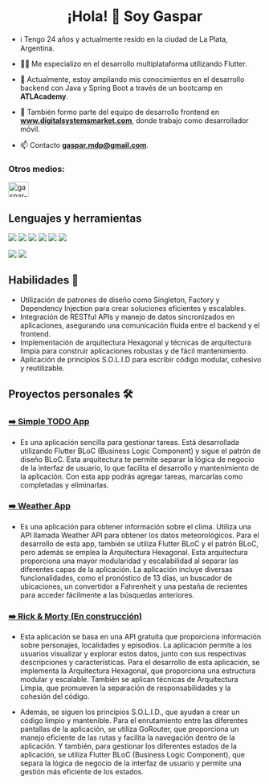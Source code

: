 
<h1 align="center">¡Hola! 👋 Soy Gaspar</h1>

- ℹ️ Tengo 24 años y actualmente resido en la ciudad de La Plata, Argentina.
- 👨‍💻 Me especializo en el desarrollo multiplataforma utilizando Flutter.
- 🌱 Actualmente, estoy ampliando mis conocimientos en el desarrollo backend con Java y Spring Boot a través de un bootcamp en **ATLAcademy**.
- 💼 También formo parte del equipo de desarrollo frontend en **www.digitalsystemsmarket.com**, donde trabajo como desarrollador móvil.

- 📫 Contacto **gaspar.mdp@gmail.com**.

<h3 align="left">Otros medios:</h3>
<p align="left">
<a href="https://linkedin.com/in/gaspar-suarez" target="blank"><img align="center" src="https://raw.githubusercontent.com/rahuldkjain/github-profile-readme-generator/master/src/images/icons/Social/linked-in-alt.svg" alt="gaspar-suarez" height="30" width="40" /></a>

 ## Lenguajes y herramientas
 
<img src="https://img.shields.io/badge/Dart-0175C2.svg?style=for-the-badge&logo=Dart&logoColor=white"/> <img src="https://img.shields.io/badge/Flutter-02569B.svg?style=for-the-badge&logo=Flutter&logoColor=white"/> <img src="https://img.shields.io/badge/Git-F05032.svg?style=for-the-badge&logo=Git&logoColor=white"/> <img src="https://img.shields.io/badge/Postman-FF6C37.svg?style=for-the-badge&logo=Postman&logoColor=white"/> <img src="https://img.shields.io/badge/Visual%20Studio-5C2D91.svg?style=for-the-badge&logo=Visual-Studio&logoColor=white"/> <img src="https://img.shields.io/badge/macOS-000000.svg?style=for-the-badge&logo=macOS&logoColor=white"/> 
 
<img src="https://img.shields.io/badge/Spring%20Boot-6DB33F.svg?style=for-the-badge&logo=Spring-Boot&logoColor=white"/> <img src="https://img.shields.io/badge/java-%23ED8B00.svg?style=for-the-badge&logo=openjdk&logoColor=white"/>
 
 
## Habilidades  📖

 - Utilización de patrones de diseño como Singleton, Factory y Dependency Injection para crear soluciones eficientes y escalables.
 - Integración de RESTful APIs y manejo de datos sincronizados en aplicaciones, asegurando una comunicación fluida entre el backend y el frontend.
 - Implementación de arquitectura Hexagonal y técnicas de arquitectura limpia para construir aplicaciones robustas y de fácil mantenimiento.
 - Aplicación de principios S.O.L.I.D para escribir código modular, cohesivo y reutilizable.
   
 ## Proyectos personales  🛠️

 ### [➡️ Simple TODO App](https://github.com/gasparsuarez/todo_app)
 
 * Es una aplicación sencilla para gestionar tareas. Está desarrollada utilizando Flutter BLoC (Business Logic Component) y sigue el patrón de diseño BLoC. Esta arquitectura te permite separar la lógica de negocio de la interfaz de usuario, lo que facilita el desarrollo y mantenimiento de la aplicación. Con esta app podrás agregar tareas, marcarlas como completadas y eliminarlas.

### [➡️ Weather App](https://github.com/gasparsuarez/weather_app)
 * Es una aplicación para obtener información sobre el clima. Utiliza una API llamada Weather API para obtener los datos meteorológicos. Para el desarrollo de esta app, también se utiliza Flutter BLoC y el patrón BLoC, pero además se emplea la Arquitectura Hexagonal. Esta arquitectura proporciona una mayor modularidad y escalabilidad al separar las diferentes capas de la aplicación. La aplicación incluye diversas funcionalidades, como el pronóstico de 13 días, un buscador de ubicaciones, un convertidor a Fahrenheit y una pestaña de recientes para acceder fácilmente a las búsquedas anteriores.

### [➡️ Rick & Morty (En construcción)](https://github.com/gasparsuarez/rickandmorty_app)
* Esta aplicación se basa en una API gratuita que proporciona información sobre personajes, localidades y episodios. La aplicación permite a los usuarios visualizar y explorar estos datos, junto con sus respectivas descripciones y características. Para el desarrollo de esta aplicación, se implementa la Arquitectura Hexagonal, que proporciona una estructura modular y escalable. También se aplican técnicas de Arquitectura Limpia, que promueven la separación de responsabilidades y la cohesión del código.

* Además, se siguen los principios S.O.L.I.D., que ayudan a crear un código limpio y mantenible. Para el enrutamiento entre las diferentes pantallas de la aplicación, se utiliza GoRouter, que proporciona un manejo eficiente de las rutas y facilita la navegación dentro de la aplicación. Y también, para gestionar los diferentes estados de la aplicación, se utiliza Flutter BLoC (Business Logic Component), que separa la lógica de negocio de la interfaz de usuario y permite una gestión más eficiente de los estados.





